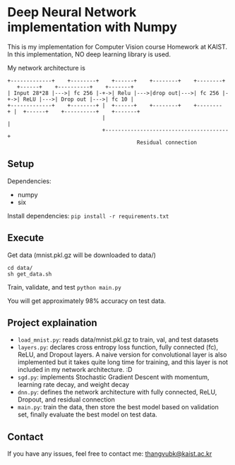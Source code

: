 # Deep Neural Network implementation with Numpy

This is my implementation for Computer Vision course Homework at KAIST. 
In this implementation, NO deep learning library is used. 

My network architecture is
```
+-------------+    +--------+    +------+    +--------+    +--------+    +------+    +----------+    +-------+
| Input 28*28 |--->| fc 256 |-+->| Relu |--->|drop out|--->| fc 256 |-+->| ReLU |--->| Drop out |--->| fc 10 |
+-------------+    +--------+ |  +------+    +--------+    +--------+ |  +------+    +----------+    +-------+
                              |                                       |
                              +---------------------------------------+
                                         Residual connection
```

## Setup
Dependencies:
* numpy
* six

Install dependencies: ``pip install -r requirements.txt``

## Execute
Get data (mnist.pkl.gz will be downloaded to data/)
```
cd data/
sh get_data.sh 
```
Train, validate, and test ``python main.py``

You will get approximately 98% accuracy on test data.

## Project explaination
* ``load_mnist.py``: reads data/mnist.pkl.gz to train, val, and test datasets
* ``layers.py``: declares cross entropy loss function, fully connected (fc), ReLU, and Dropout layers. A naive version for convolutional layer is also implemented but it takes quite long time for training, and this layer is not included in my network architecture. :D
* ``sgd.py``: implements Stochastic Gradient Descent with momentum, learning rate decay, and weight decay
* ``dnn.py``: defines the network architecture with fully connected, ReLU, Dropout, and residual connection
* ``main.py``: train the data, then store the best model based on validation set, finally evaluate the best model on test data.

## Contact
If you have any issues, feel free to contact me: thangvubk@kaist.ac.kr
